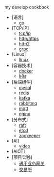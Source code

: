 my develop cookbook

- [语言]
  - [go](language/go.md)
- [TCP/IP]
  - [tcp/ip](tcp&ip/tcp&ip.md)
  - [http/https](tcp&ip/http&https&tls.md)
  - [http2](tcp&ip/http2.md)
  - [grpc](tcp&ip/grpc.md)
- [Linux]
  - [linux](linux/README.md)
- [容器技术]
  - [docker](docker/docker.md)
  - [k8s](k8s/README.md)
- [后端组件]
  - [mysql](components/mysql.md)
  - [redis](components/redis.md)
  - [kafka](components/kafka.md)
  - [rabbitmq](components/rabbitmq.md)
  - [mqtt](components/mqtt.md)
  - [nginx](components/nginx.md)
- [分布式]
  - [raft](distributed/raft.md)
  - [etcd](distributed/etcd.md)
  - [zookeeper](distributed/zk.md)
- [AI]
  - [video](ai/video.md)
- [AIOT]
- [项目实践]
  - [通用业务网关](application/business-gw.md)
  - [交易所](application/trade-engin.md)
